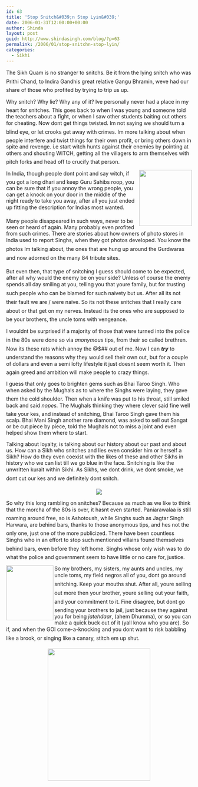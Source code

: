 ```yaml
---
id: 63
title: 'Stop Snitch&#039;n Stop Lyin&#039;'
date: 2006-01-31T12:00:00+00:00
author: Shinda
layout: post
guid: http://www.shindasingh.com/blog/?p=63
permalink: /2006/01/stop-snitchn-stop-lyin/
categories:
  - Sikhi
---
```

The Sikh Quam is no stranger to snitchs. Be it from the lying snitch who was Prithi Chand, to Indira Gandhis great relative Gangu Bhramin, weve had our share of those who profited by trying to trip us up.

Why snitch? Why lie? Why any of it? Ive personally never had a place in my heart for snitches. This goes back to when I was young and someone told the teachers about a fight, or when I saw other students baiting out others for cheating. Now dont get things twisted. Im not saying we should turn a blind eye, or let crooks get away with crimes. Im more talking about when people interfere and twist things for their own profit, or bring others down in spite and revenge. i.e start witch hunts against their enemies by pointing at others and shouting WITCH, getting all the villagers to arm themselves with pitch forks and head off to crucify that person.

[<img width="143" height="152" border="0" align="right" src="http://www.shindasingh.com/blog/uploaded_images/beant5-782685.jpg" />](http://www.shindasingh.com/blog/uploaded_images/beant5-792079.jpg)In India, though people dont point and say witch, if you got a long dhari and keep Guru Sahibs roop, you can be sure that if you annoy the wrong people, you can get a knock on your door in the middle of the night ready to take you away, after all you just ended up fitting the description for Indias most wanted.

Many people disappeared in such ways, never to be seen or heard of again. Many probably even profited from such crimes. There are stories about how owners of photo stores in India used to report Singhs, when they got photos developed. You know the photos Im talking about, the ones that are hung up around the Gurdwaras and now adorned on the many 84 tribute sites.

But even then, that type of snitching I guess should come to be expected, after all why would the enemy be on your side? Unless of course the enemy spends all day smiling at you, telling you that youre family, but for trusting such people who can be blamed for such naivety but us. After all its not their fault we are / were naïve. So its not these snitches that I really care about or that get on my nerves. Instead its the ones who are supposed to be your brothers, the uncle toms with vengeance.

I wouldnt be surprised if a majority of those that were turned into the police in the 80s were done so via _anonymous_ tips, from their so called brethren. Now its these rats which annoy the @$## out of me. Now I can **_try_** to understand the reasons why they would sell their own out, but for a couple of dollars and even a semi lofty lifestyle it just doesnt seem worth it. Then again greed and ambition will make people to crazy things.

I guess that only goes to brighten gems such as Bhai Taroo Singh. Who when asked by the Mughals as to where the Singhs were laying, they gave them the cold shoulder. Then when a knife was put to his throat, still smiled back and said _nopes._ The Mughals thinking they where clever said fine well take your kes, and instead of snitching, Bhai Taroo Singh gave them his scalp. Bhai Mani Singh another rare diamond, was asked to sell out Sangat or be cut piece by piece, told the Mughals not to miss a joint and even helped show them where to start.

Talking about loyalty, is talking about our history about our past and about us. How can a Sikh who snitches and lies even consider him or herself a Sikh? How do they even coexist with the likes of these and other Sikhs in history who we can list till we go blue in the face. Snitching is like the unwritten kurait within Sikhi. As Sikhs, we dont drink, we dont smoke, we dont cut our kes and we definitely dont snitch.</p> 

<div style="text-align: center">
  <img border="0" src="http://www.shindasingh.com/blog/uploaded_images/kharkoos2-781531.jpg" />
</div>

</a>
  
So why this long rambling on snitches? Because as much as we like to think that the morcha of the 80s is over, it hasnt even started. Paniarawalaa is still roaming around free, so is Ashotoush, while Singhs such as Jagtar Singh Harwara, are behind bars, thanks to those anonymous tips, and hes not the only one, just one of the more publicized. There have been countless Singhs who in an effort to stop such mentioned villains found themselves behind bars, even before they left home. Singhs whose only wish was to do what the police and government seem to have little or no care for, justice.

[<img width="128" height="149" border="0" align="left" src="http://www.shindasingh.com/blog/uploaded_images/dhuma-756986.jpg" />](http://www.shindasingh.com/blog/uploaded_images/dhuma-765416.jpg)So my brothers, my sisters, my aunts and uncles, my uncle toms, my field negros all of you, dont go around snitching. Keep your mouths shut. After all, youre selling out more then your brother, youre selling out your faith, and your commitment to it. Fine disagree, but dont go sending your brothers to jail, just because they against you for being _jatehdaar_, (ahem Dhumma), or so you can make a quick buck out of it (yall know who you are). So if, and when the GOI come-a-knocking and you dont want to risk babbling like a brook, or singing like a canary, stitch em up shut.

</p> 

<div style="text-align: center">
  <img width="278" height="359" border="0" src="http://www.shindasingh.com/blog/uploaded_images/sangh-752007.jpg" />
</div>

</a>
